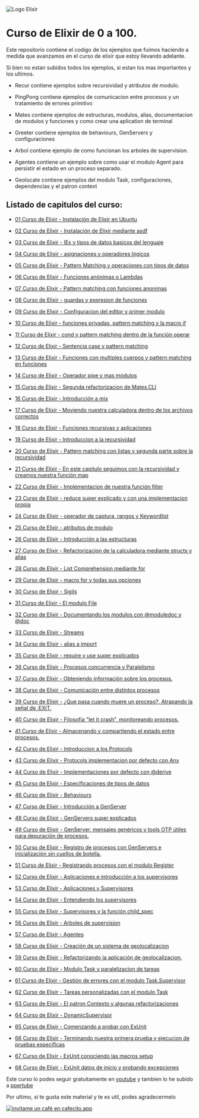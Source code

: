 ![Logo Elixir](https://hackr.io/tutorials/elixir/logo-elixir.svg?ver=1579691321)

# Curso de Elixir de 0 a 100.


Este repositorio contiene el codigo de los ejemplos que fuimos haciendo a medida que avanzamos en el curso de elixir
que estoy llevando adelante.

Si bien no estan subidos todos los ejemplos, si estan los mas importantes y los ultimos.


* Recur contiene ejemplos sobre recursividad y atributos de modulo.

* PingPong contiene ejemplos de comunicacion entre procesos y un tratamiento de errores primitivo

* Mates contiene ejemplos de estructuras, modulos, alias, documentacion de modulos y funciones y como crear una aplication de terminal

* Greeter contiene ejemplos de behaviours, GenServers y configuraciones

* Arbol contiene ejemplo de como funcionan los arboles de supervision.

* Agentes contiene un ejemplo sobre como usar el modulo Agent para persistir el estado en un proceso separado.

* Geolocate contiene ejemplos del modulo Task, configuraciones, dependencias y el patron context

## Listado de capitulos del curso:

* [01 Curso de Elixir - Instalación de Elixir en Ubuntu](https://www.youtube.com/watch?v=-K74G9nlzSY&list=PLMLox3fRb_I4_4-DnU3yS_EglDAuVpeEg)
 
* [02 Curso de Elixir - Instalación de Elixir mediante asdf](https://www.youtube.com/watch?v=8rHGi66CP5A&list=PLMLox3fRb_I4_4-DnU3yS_EglDAuVpeEg&index=2)
 
* [03 Curso de Elixir - IEx y tipos de datos basicos del lenguaje](https://www.youtube.com/watch?v=o9WPmXlPFHQ&list=PLMLox3fRb_I4_4-DnU3yS_EglDAuVpeEg&index=3)
 
* [04 Curso de Elixir - asignaciones y operadores lógicos](https://www.youtube.com/watch?v=eLsV4hR5zAk&list=PLMLox3fRb_I4_4-DnU3yS_EglDAuVpeEg&index=4)
 
* [05 Curso de Elixir - Pattern Matching y operaciones con tipos de datos](https://www.youtube.com/watch?v=QqOBLtbTKyU&list=PLMLox3fRb_I4_4-DnU3yS_EglDAuVpeEg&index=5)
 
* [06 Curso de Elixir - Funciones anónimas o Lambdas](https://www.youtube.com/watch?v=3w3B6He9yRY&list=PLMLox3fRb_I4_4-DnU3yS_EglDAuVpeEg&index=6)
 
* [07 Curso de Elixir - Pattern matching con funciones anonimas](https://www.youtube.com/watch?v=FynlJf2aVl4&list=PLMLox3fRb_I4_4-DnU3yS_EglDAuVpeEg&index=7)
 
* [08 Curso de Elixir - guardas y expresion de funciones](https://www.youtube.com/watch?v=beMwVWdiXDY&list=PLMLox3fRb_I4_4-DnU3yS_EglDAuVpeEg&index=8)
 
* [09 Curso de Elixir - Configuracion del editor y primer modulo](https://www.youtube.com/watch?v=mVi-UWJXKnE&list=PLMLox3fRb_I4_4-DnU3yS_EglDAuVpeEg&index=9)
 
* [10 Curso de Elixir - funciones privadas, pattern matching y la macro if](https://www.youtube.com/watch?v=Y9UxEPu3PuA&list=PLMLox3fRb_I4_4-DnU3yS_EglDAuVpeEg&index=10)
 
* [11 Curso de Elixir - cond y pattern matching dentro de la función operar](https://www.youtube.com/watch?v=ym3MVSn5nMM&list=PLMLox3fRb_I4_4-DnU3yS_EglDAuVpeEg&index=11)
 
* [12 Curso de Elixir - Sentencia case y pattern matching](https://www.youtube.com/watch?v=dCt4EE6Kjt4&list=PLMLox3fRb_I4_4-DnU3yS_EglDAuVpeEg&index=12)

* [13 Curso de Elixir - Funciones con multiples cuerpos y pattern matching en funciones](https://www.youtube.com/watch?v=XhqZooROvR0&list=PLMLox3fRb_I4_4-DnU3yS_EglDAuVpeEg&index=13)
 
* [14 Curso de Elixir - Operador pipe y mas módulos](https://www.youtube.com/watch?v=lVdCL7IUzS4&list=PLMLox3fRb_I4_4-DnU3yS_EglDAuVpeEg&index=14)
 
* [15 Curso de Elixir - Segunda refactorizacion de Mates.CLI](https://www.youtube.com/watch?v=aDTP2auR_uw&list=PLMLox3fRb_I4_4-DnU3yS_EglDAuVpeEg&index=15)

* [16 Curso de Elixir - Introducción a mix](https://www.youtube.com/watch?v=IhAVmtIgmOM&list=PLMLox3fRb_I4_4-DnU3yS_EglDAuVpeEg&index=16)
 
* [17 Curso de Elixir - Moviendo nuestra calculadora dentro de los archivos correctos](https://www.youtube.com/watch?v=VT9gJx78EVY&list=PLMLox3fRb_I4_4-DnU3yS_EglDAuVpeEg&index=17)
 
* [18 Curso de Elixir - Funciones recursivas y aplicaciones](https://www.youtube.com/watch?v=-Mfs96ZJw20&list=PLMLox3fRb_I4_4-DnU3yS_EglDAuVpeEg&index=18)

* [19 Curso de Elixir - Introduccion a la recursividad](https://www.youtube.com/watch?v=G0od-iPxY5Q&list=PLMLox3fRb_I4_4-DnU3yS_EglDAuVpeEg&index=19)

* [20 Curso de Elixir - Pattern matching con listas y segunda parte sobre la recursividad](https://www.youtube.com/watch?v=2ASliS39hLo&list=PLMLox3fRb_I4_4-DnU3yS_EglDAuVpeEg&index=20)

* [21 Curso de Elixir - En este capitulo seguimos con la recursividad y creamos nuestra función map](https://www.youtube.com/watch?v=J-Uo2_pr2_0&list=PLMLox3fRb_I4_4-DnU3yS_EglDAuVpeEg&index=21)

* [22 Curso de Elixir - Implementacion de nuestra función filter](https://www.youtube.com/watch?v=yVHzxZCJZqk&list=PLMLox3fRb_I4_4-DnU3yS_EglDAuVpeEg&index=22)

* [23 Curso de Elixir - reduce super explicado y con una implementacion propia](https://www.youtube.com/watch?v=rkVofWooPa4&list=PLMLox3fRb_I4_4-DnU3yS_EglDAuVpeEg&index=23)

* [24 Curso de Elixir - operador de captura, rangos y Keywordlist
](https://www.youtube.com/watch?v=Py9nKXjLqtU&list=PLMLox3fRb_I4_4-DnU3yS_EglDAuVpeEg&index=24)

* [25 Curso de Elixir - atributos de modulo](https://www.youtube.com/watch?v=uoBlmlZfA10&list=PLMLox3fRb_I4_4-DnU3yS_EglDAuVpeEg&index=25)

* [26 Curso de Elixir - Introducción a las estructuras](https://www.youtube.com/watch?v=wwFKLkEkDRw&list=PLMLox3fRb_I4_4-DnU3yS_EglDAuVpeEg&index=26)

* [27 Curso de Elixir - Refactorizacion de la calculadora mediante structs y alias](https://www.youtube.com/watch?v=fNKiclTZq9w&list=PLMLox3fRb_I4_4-DnU3yS_EglDAuVpeEg&index=27)

* [28 Curso de Elixir - List Comprehension mediante for](https://www.youtube.com/watch?v=cM0IsSFVvv8&list=PLMLox3fRb_I4_4-DnU3yS_EglDAuVpeEg&index=28)

* [29 Curso de Elixir - macro for y todas sus opciones](https://www.youtube.com/watch?v=JorQ6UWuNH4&list=PLMLox3fRb_I4_4-DnU3yS_EglDAuVpeEg&index=29)

* [30 Curso de Elixir - Sigils](https://www.youtube.com/watch?v=ud0-ysQlmxk&list=PLMLox3fRb_I4_4-DnU3yS_EglDAuVpeEg&index=30) 

* [31 Curso de Elixir - El modulo File](https://www.youtube.com/watch?v=QGb_vH8MxLE&list=PLMLox3fRb_I4_4-DnU3yS_EglDAuVpeEg&index=31)

* [32 Curso de Elixir - Documentando los modulos con @moduledoc y @doc](https://www.youtube.com/watch?v=8-30rFQ6giY&list=PLMLox3fRb_I4_4-DnU3yS_EglDAuVpeEg&index=32)

* [33 Curso de Elixir - Streams](https://www.youtube.com/watch?v=-3d_sxEchpY&list=PLMLox3fRb_I4_4-DnU3yS_EglDAuVpeEg&index=33)

* [34 Curso de Elixir - alias a import](https://www.youtube.com/watch?v=fEW0dXsLBX4&list=PLMLox3fRb_I4_4-DnU3yS_EglDAuVpeEg&index=34)

* [35 Curso de Elixir - require y use super explicados](https://www.youtube.com/watch?v=Feluq7vjSAU&list=PLMLox3fRb_I4_4-DnU3yS_EglDAuVpeEg&index=35)

* [36 Curso de Elixir - Procesos concurrencia y Paralelismo
](https://www.youtube.com/watch?v=o9njQzSRUqQ&list=PLMLox3fRb_I4_4-DnU3yS_EglDAuVpeEg&index=36)

* [37 Curso de Elixir - Obteniendo información sobre los procesos.
](https://www.youtube.com/watch?v=Ylbxx38kF0M&list=PLMLox3fRb_I4_4-DnU3yS_EglDAuVpeEg&index=37)

* [38 Curso de Elixir - Comunicación entre distintos procesos
](https://www.youtube.com/watch?v=HMoCEiDKqS4&list=PLMLox3fRb_I4_4-DnU3yS_EglDAuVpeEg&index=38)

* [39 Curso de Elixir - ¿Que pasa cuando muere un proceso?, Atrapando la señal de :EXIT.
](https://www.youtube.com/watch?v=-0geVisJ9S0&list=PLMLox3fRb_I4_4-DnU3yS_EglDAuVpeEg&index=39)

* [40 Curso de Elixir - Filosofia "let it crash", monitoreando procesos.
](https://www.youtube.com/watch?v=3Sky7dUqhJY&list=PLMLox3fRb_I4_4-DnU3yS_EglDAuVpeEg&index=40)

* [41 Curso de Elixir - Almacenando y compartiendo el estado entre procesos.
](https://www.youtube.com/watch?v=wcO5a_fpCHk&list=PLMLox3fRb_I4_4-DnU3yS_EglDAuVpeEg&index=41)

* [42 Curso de Elixir - Introduccion a los Protocols
](https://www.youtube.com/watch?v=5w0HTCrbbG4&list=PLMLox3fRb_I4_4-DnU3yS_EglDAuVpeEg&index=42)

* [43 Curso de Elixir - Protocols implementacion por defecto con Any
](https://www.youtube.com/watch?v=YXMAEhPSDlM&list=PLMLox3fRb_I4_4-DnU3yS_EglDAuVpeEg&index=43)

* [44 Curso de Elixir - Implementaciones por defecto con @derive
](https://www.youtube.com/watch?v=bBDPcFA407E&list=PLMLox3fRb_I4_4-DnU3yS_EglDAuVpeEg&index=44)

* [45 Curso de Elixir - Especificaciones de tipos de datos
](https://www.youtube.com/watch?v=uiS8PVDvxrM&list=PLMLox3fRb_I4_4-DnU3yS_EglDAuVpeEg&index=45)

* [46 Curso de Elixir - Behaviours
](https://www.youtube.com/watch?v=4YsjARCvY2M&list=PLMLox3fRb_I4_4-DnU3yS_EglDAuVpeEg&index=46)

* [47 Curso de Elixir - Introducción a GenServer
](https://www.youtube.com/watch?v=12cVtv9zOME&list=PLMLox3fRb_I4_4-DnU3yS_EglDAuVpeEg&index=47)

* [48 Curso de Elixir - GenServers super explicados
](https://www.youtube.com/watch?v=iJ-VsEweBqc&list=PLMLox3fRb_I4_4-DnU3yS_EglDAuVpeEg&index=48)

* [49 Curso de Elixir - GenServer, mensajes genéricos y tools OTP útiles para depuración de procesos.
](https://www.youtube.com/watch?v=qEdB9ZOQQLM&list=PLMLox3fRb_I4_4-DnU3yS_EglDAuVpeEg&index=49)

* [50 Curso de Elixir - Registro de procesos con GenServers e inicialización sin cuellos de botella.
](https://www.youtube.com/watch?v=BweTNc2mWUI&list=PLMLox3fRb_I4_4-DnU3yS_EglDAuVpeEg&index=50)

* [51 Curso de Elixir - Registrando procesos con el modulo Register
](https://www.youtube.com/watch?v=_33xb3BYscQ&list=PLMLox3fRb_I4_4-DnU3yS_EglDAuVpeEg&index=51)

* [52 Curso de Elixir - Aplicaciones e introducción a los supervisores
](https://www.youtube.com/watch?v=XypjYHx8-x8&list=PLMLox3fRb_I4_4-DnU3yS_EglDAuVpeEg&index=52)

* [53 Curso de Elixir - Aplicaciones y Supervisores
](https://www.youtube.com/watch?v=V7jq-F6XJYE&list=PLMLox3fRb_I4_4-DnU3yS_EglDAuVpeEg&index=53)

* [54 Curso de Elixir - Entendiendo los supervisores
](https://www.youtube.com/watch?v=O7HQJvHQWSM&list=PLMLox3fRb_I4_4-DnU3yS_EglDAuVpeEg&index=54)

* [55 Curso de Elixir - Supervisores y la función child_spec
](https://www.youtube.com/watch?v=VgTVpKLD9fU&list=PLMLox3fRb_I4_4-DnU3yS_EglDAuVpeEg&index=55)

* [56 Curso de Elixir - Arboles de supervision
](https://www.youtube.com/watch?v=6gA0fcBKuyI&list=PLMLox3fRb_I4_4-DnU3yS_EglDAuVpeEg&index=56)

* [57 Curso de Elixir - Agentes
](https://www.youtube.com/watch?v=koPUEwLdxkQ&list=PLMLox3fRb_I4_4-DnU3yS_EglDAuVpeEg&index=57)

* [58 Curso de Elixir - Creación de un sistema de geolocalizacion
](https://www.youtube.com/watch?v=vb5pkWGXJK0&list=PLMLox3fRb_I4_4-DnU3yS_EglDAuVpeEg&index=58)

* [59 Curso de Elixir - Refactorizando la aplicación de geolocalizacion.
](https://www.youtube.com/watch?v=quC6uzhWOWQ&list=PLMLox3fRb_I4_4-DnU3yS_EglDAuVpeEg&index=59)

* [60 Curso de Elixir - Modulo Task y paralelizacion de tareas
](https://www.youtube.com/watch?v=qinBI3jApSc&list=PLMLox3fRb_I4_4-DnU3yS_EglDAuVpeEg&index=60)

* [61 Curso de Elixir - Gestión de errores con el modulo Task.Supervisor
](https://www.youtube.com/watch?v=UMYkgvHXaBA&list=PLMLox3fRb_I4_4-DnU3yS_EglDAuVpeEg&index=61)

* [62 Curso de Elixir - Tareas personalizadas con el modulo Task
](https://www.youtube.com/watch?v=VZfAIjBoz4A&list=PLMLox3fRb_I4_4-DnU3yS_EglDAuVpeEg&index=62)

* [63 Curso de Elixir - El patron Contexto y algunas refactorizaciones
](https://www.youtube.com/watch?v=qQezwdkwbeU&list=PLMLox3fRb_I4_4-DnU3yS_EglDAuVpeEg&index=63)

* [64 Curso de Elixir - DynamicSupervisor](https://www.youtube.com/watch?v=gpxHWfH9SLg)

* [65 Curso de Elixir - Comenzando a probar con ExUnit](https://www.youtube.com/watch?v=BgEK2XIIMqA&t=68s)

* [66 Curso de Elixir - Terminando nuestra primera prueba y ejecucion de pruebas especificas ](https://youtu.be/lYCyGEg0kP0)

* [67 Curso de Elixir - ExUnit conociendo las macros setup ](https://youtu.be/4U1hvZqSBD8)

* [68 Curso de Elixir - ExUnit datos de inicio y probando excepciones](https://youtu.be/wyrcaYy_TaE)


Este curso lo podes seguir gratuitamente en [youtube](https://www.youtube.com/playlist?list=PLMLox3fRb_I4_4-DnU3yS_EglDAuVpeEg)
y tambien lo he subido a [ppertube](https://htp.live/video-channels/programando_con_elixir/videos)

Por ultimo, si te gusta este material y te es util, podes agradecermelo 

[![invitame un café en cafecito.app](https://cdn.cafecito.app/imgs/buttons/button_1.svg)](https://cafecito.app/idcmardelplata)
